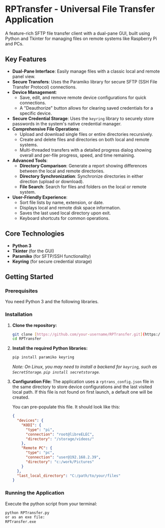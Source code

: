 # RPTransfer - Universal File Transfer Application

A feature-rich SFTP file transfer client with a dual-pane GUI, built using Python and Tkinter for managing files on remote systems like Raspberry Pi and PCs.

## Key Features

* **Dual-Pane Interface**: Easily manage files with a classic local and remote panel view.
* **Secure Transfers**: Uses the Paramiko library for secure SFTP (SSH File Transfer Protocol) connections.
* **Device Management**:
    * Save, edit, and remove remote device configurations for quick connections.
    * A "Deauthorize" button allows for clearing saved credentials for a specific device.
* **Secure Credential Storage**: Uses the `keyring` library to securely store passwords in the system's native credential manager.
* **Comprehensive File Operations**:
    * Upload and download single files or entire directories recursively.
    * Create and delete files and directories on both local and remote systems.
    * Multi-threaded transfers with a detailed progress dialog showing overall and per-file progress, speed, and time remaining.
* **Advanced Tools**:
    * **Directory Comparison**: Generate a report showing differences between the local and remote directories.
    * **Directory Synchronization**: Synchronize directories in either direction (upload or download).
    * **File Search**: Search for files and folders on the local or remote system.
* **User-Friendly Experience**:
    * Sort file lists by name, extension, or date.
    * Displays local and remote disk space information.
    * Saves the last used local directory upon exit.
    * Keyboard shortcuts for common operations.

## Core Technologies

* **Python 3**
* **Tkinter** (for the GUI)
* **Paramiko** (for SFTP/SSH functionality)
* **Keyring** (for secure credential storage)

## Getting Started

### Prerequisites

You need Python 3 and the following libraries.

### Installation

1.  **Clone the repository:**
    ```bash
    git clone [https://github.com/your-username/RPTransfer.git](https://github.com/your-username/RPTransfer.git)
    cd RPTransfer
    ```

2.  **Install the required Python libraries:**
    ```bash
    pip install paramiko keyring
    ```
    *Note: On Linux, you may need to install a backend for `keyring`, such as `SecretStorage`. `pip install secretstorage`.*

3.  **Configuration File:**
    The application uses a `rptrans_config.json` file in the same directory to store device configurations and the last visited local path. If this file is not found on first launch, a default one will be created.

    You can pre-populate this file. It should look like this:
    ```json
    {
      "devices": {
        "KODI": {
          "type": "pi",
          "connection": "root@libreELEC",
          "directory": "/storage/videos/"
        },
        "Remote PC": {
          "type": "pc",
          "connection": "user@192.168.2.39",
          "directory": "c:/work/Pictures"
        }
      },
      "last_local_directory": "C:/path/to/your/files"
    }
    ```

### Running the Application

Execute the python script from your terminal:
```bash
python RPTransfer.py
or as an exe file:
RPTransfer.exe

